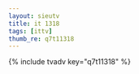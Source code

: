 ```yaml
--- 
layout: sieutv
title: it 1318
tags: [ittv]
thumb_re: q7t11318
---
```

{% include tvadv key="q7t11318" %} 
